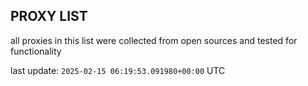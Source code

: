 ## PROXY LIST

all proxies in this list were collected from open sources and tested for functionality

last update: `2025-02-15 06:19:53.091980+00:00` UTC